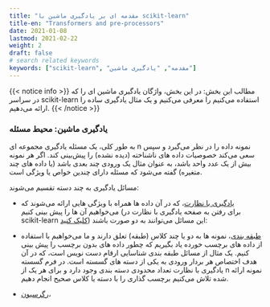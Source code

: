 ```yaml
---
title: "مقدمه ای بر یادگیری ماشین با scikit-learn"
title-en: "Transformers and pre-processors"
date: 2021-01-08
lastmod: 2021-02-22
weight: 2
draft: false
# search related keywords
keywords: ["scikit-learn", "مقدمه", "یادگیری ماشین"]
---
```



{{< notice info >}}
مطالب این بخش:
در این بخش، واژگان یادگیری ماشین ای را که در سراسر scikit-learn استفاده می‌کنیم را معرفی می‌کنیم
و یک مثال یادگیری ساده را ارائه می‌دهیم.
{{< /notice >}}

### یادگیری ماشین: محیط مسئله

به طور کلی، یک مسئله یادگیری مجموعه ای n نمونه داده را در نظر می‌گیرد
و سپس سعی می‌کند خصوصیات داده های ناشناخته (دیده نشده)
را پیش‌بینی کند.
اگر هر نمونه بیش از یک عدد واحد باشد، به عنوان مثال یک ورودی چند بعدی باشد (یا داده های چند متغیره)
گفته می‌شود که مسئله دارای چندین خواص یا ویژگی است.

مسائل یادگیری به چند دسته تقسیم می‌شوند:

- [یادگیری با نظارت](https://en.wikipedia.org/wiki/Supervised_learning)، که در آن داده ها همراه با
ویژگی هایی ارائه می‌شوند که می‌خواهیم آن ها را پیش بینی کنیم
(برای رفتن به صفحه یادگیری با نظارت در scikit-learn [کلیک کنید](https://scikit-learn.org/stable/supervised_learning.html#supervised-learning))
این مسائل می‌توانند به دو صورت باشند:
    
- [طبقه بندی](https://en.wikipedia.org/wiki/Classification_in_machine_learning)،
نمونه ها به دو یا چند کلاس (طبقه) تعلق دارند و ما می‌خواهیم با استفاده از داده های برچسب خورده یاد بگیریم که چطور داده های بدون برچسب را پیش بینی کنیم.
یک مثال از مسائل طبقه بندی شناسایی ارقام دست نویس است،
که در آن هدف اختصاص هر بردار ورودی به یکی از دسته های گسسته است.
در فرم گسسته یادگیری با نظارت تعداد محدودی دسته بندی وجود دارد
و برای هر یک از n نمونه ارائه شده 
تلاش می‌کنیم برچسب گذاری را با دسته یا کلاس صحیح انجام دهیم.

- [رگرسیون](https://en.wikipedia.org/wiki/Regression_analysis)،